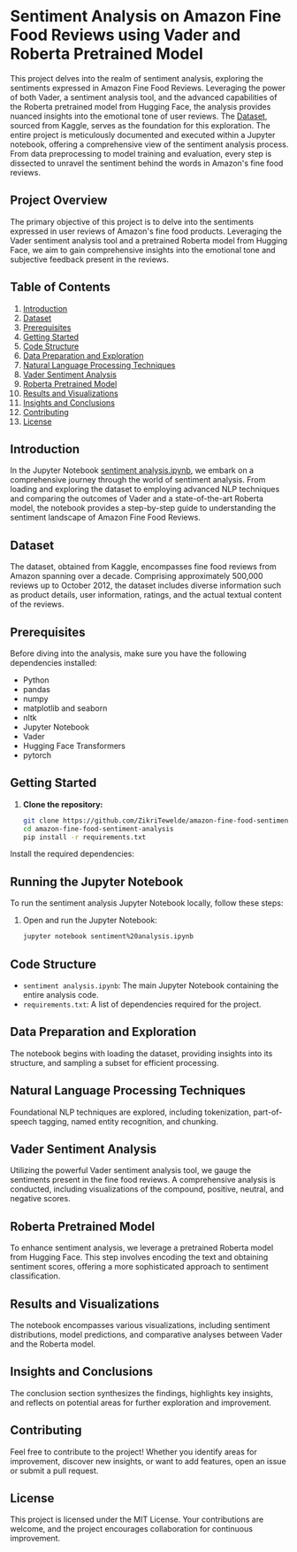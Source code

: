 # Sentiment Analysis on Amazon Fine Food Reviews using Vader and Roberta Pretrained Model
This project delves into the realm of sentiment analysis, exploring the sentiments expressed in Amazon Fine Food Reviews. Leveraging the power of both Vader, a sentiment analysis tool, and the advanced capabilities of the Roberta pretrained model from Hugging Face, the analysis provides nuanced insights into the emotional tone of user reviews. The [Dataset](https://www.kaggle.com/datasets/snap/amazon-fine-food-reviews), sourced from Kaggle, serves as the foundation for this exploration. The entire project is meticulously documented and executed within a Jupyter notebook, offering a comprehensive view of the sentiment analysis process. From data preprocessing to model training and evaluation, every step is dissected to unravel the sentiment behind the words in Amazon's fine food reviews.

## Project Overview

The primary objective of this project is to delve into the sentiments expressed in user reviews of Amazon's fine food products. Leveraging the Vader sentiment analysis tool and a pretrained Roberta model from Hugging Face, we aim to gain comprehensive insights into the emotional tone and subjective feedback present in the reviews.

## Table of Contents

1. [Introduction](#introduction)
2. [Dataset](#dataset)
3. [Prerequisites](#prerequisites)
4. [Getting Started](#getting-started)
5. [Code Structure](#code-structure)
6. [Data Preparation and Exploration](#data-preparation-and-exploration)
7. [Natural Language Processing Techniques](#natural-language-processing-techniques)
8. [Vader Sentiment Analysis](#vader-sentiment-analysis)
9. [Roberta Pretrained Model](#roberta-pretrained-model)
10. [Results and Visualizations](#results-and-visualizations)
11. [Insights and Conclusions](#insights-and-conclusions)
12. [Contributing](#contributing)
13. [License](#license)

## Introduction

In the Jupyter Notebook [sentiment analysis.ipynb](sentiment%20analysis.ipynb), we embark on a comprehensive journey through the world of sentiment analysis. From loading and exploring the dataset to employing advanced NLP techniques and comparing the outcomes of Vader and a state-of-the-art Roberta model, the notebook provides a step-by-step guide to understanding the sentiment landscape of Amazon Fine Food Reviews.

## Dataset

The dataset, obtained from Kaggle, encompasses fine food reviews from Amazon spanning over a decade. Comprising approximately 500,000 reviews up to October 2012, the dataset includes diverse information such as product details, user information, ratings, and the actual textual content of the reviews.

## Prerequisites

Before diving into the analysis, make sure you have the following dependencies installed:

- Python
- pandas
- numpy
- matplotlib and seaborn
- nltk
- Jupyter Notebook
- Vader
- Hugging Face Transformers
- pytorch

## Getting Started

1. **Clone the repository:**

   ```bash
   git clone https://github.com/ZikriTewelde/amazon-fine-food-sentiment-analysis.git
   cd amazon-fine-food-sentiment-analysis
   pip install -r requirements.txt
Install the required dependencies:

## Running the Jupyter Notebook

To run the sentiment analysis Jupyter Notebook locally, follow these steps:

1. Open and run the Jupyter Notebook:

   ```bash
   jupyter notebook sentiment%20analysis.ipynb


## Code Structure

- `sentiment analysis.ipynb`: The main Jupyter Notebook containing the entire analysis code.
- `requirements.txt`: A list of dependencies required for the project.

## Data Preparation and Exploration

The notebook begins with loading the dataset, providing insights into its structure, and sampling a subset for efficient processing.

## Natural Language Processing Techniques

Foundational NLP techniques are explored, including tokenization, part-of-speech tagging, named entity recognition, and chunking.

## Vader Sentiment Analysis

Utilizing the powerful Vader sentiment analysis tool, we gauge the sentiments present in the fine food reviews. A comprehensive analysis is conducted, including visualizations of the compound, positive, neutral, and negative scores.

## Roberta Pretrained Model

To enhance sentiment analysis, we leverage a pretrained Roberta model from Hugging Face. This step involves encoding the text and obtaining sentiment scores, offering a more sophisticated approach to sentiment classification.

## Results and Visualizations

The notebook encompasses various visualizations, including sentiment distributions, model predictions, and comparative analyses between Vader and the Roberta model.

## Insights and Conclusions

The conclusion section synthesizes the findings, highlights key insights, and reflects on potential areas for further exploration and improvement.

## Contributing

Feel free to contribute to the project! Whether you identify areas for improvement, discover new insights, or want to add features, open an issue or submit a pull request.

## License

This project is licensed under the MIT License. Your contributions are welcome, and the project encourages collaboration for continuous improvement.

